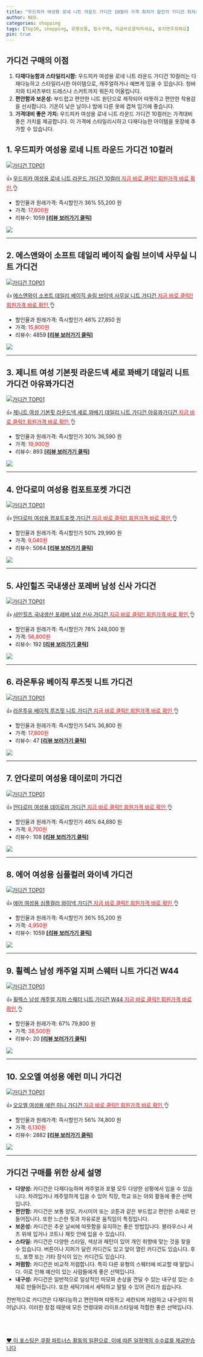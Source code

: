 ```yaml
---
title: "우드피카 여성용 로네 니트 라운드 가디건 10컬러 가격 최저가 할인가 가디건 최저가 추천 제품 비교"
author: NEO.
categories: shopping
tags: [Top10, shopping, 유행상품, 필수구매, 지금바로클릭하세요, 놓치면후회해요]
pin: true
---
```

## 가디건 구매의 이점
1. **다재다능함과 스타일리시함:** 우드피카 여성용 로네 니트 라운드 가디건 10컬러는 다재다능하고 스타일리시한 아이템으로, 캐주얼하거나 예쁘게 입을 수 있습니다. 청바지와 티셔츠부터 드레스나 스커트까지 뭐든지 어울립니다.
2. **편안함과 보온성:** 부드럽고 편안한 니트 원단으로 제작되어 따뜻하고 편안한 착용감을 선사합니다. 기온이 낮은 날이나 밤에 다른 옷에 겹쳐 입기에 좋습니다.
3. **가격대비 좋은 가치:** 우드피카 여성용 로네 니트 라운드 가디건 10컬러는 가격대비 좋은 가치를 제공합니다. 이 가격에 스타일리시하고 다재다능한 아이템을 옷장에 추가할 수 있습니다.

   

## 1. 우드피카 여성용 로네 니트 라운드 가디건 10컬러

[![가디건 TOP01](https://thumbnail9.coupangcdn.com/thumbnails/remote/490x490ex/image/vendor_inventory/0b5e/c32a1e53003f0b2d2245b7c1e6c7702b7d7f77262efac25ccdf4976c9c25.jpg)](https://link.coupang.com/re/AFFSDP?lptag=AF3617701&subid=GithubCoopas&pageKey=7719009625&traceid=V0-153&itemId=20710774068&vendorItemId=87781865382)


👍 [우드피카 여성용 로네 니트 라운드 가디건 10컬러 <font color=red> 지금 바로 클릭!! 회원가격 바로 확인 </font> ](https://link.coupang.com/re/AFFSDP?lptag=AF3617701&subid=GithubCoopas&pageKey=7719009625&traceid=V0-153&itemId=20710774068&vendorItemId=87781865382) 👌 


- 할인율과 원래가격: 즉시할인가 36%  55,200   원
- 가격: <span style='color:red'>17,800원</span>
- 리뷰수: 1059  [**[리뷰 보러가기 클릭]**](https://link.coupang.com/re/AFFSDP?lptag=AF3617701&subid=GithubCoopas&pageKey=7719009625&traceid=V0-153&itemId=20710774068&vendorItemId=87781865382)

[![](/discount_price.png)](https://link.coupang.com/re/AFFSDP?lptag=AF3617701&subid=GithubCoopas&pageKey=7719009625&traceid=V0-153&itemId=20710774068&vendorItemId=87781865382)

---


   

## 2. 에스앤와이 소프트 데일리 베이직 슬림 브이넥 사무실 니트 가디건

[![가디건 TOP01](https://thumbnail6.coupangcdn.com/thumbnails/remote/490x490ex/image/vendor_inventory/afc0/fc7e84d504b929c7a2ad9cf7967810f944758abf3d3d24d77e938b8e45f0.png)](https://link.coupang.com/re/AFFSDP?lptag=AF3617701&subid=GithubCoopas&pageKey=7750762491&traceid=V0-153&itemId=20876564105&vendorItemId=87943812260)


👍 [에스앤와이 소프트 데일리 베이직 슬림 브이넥 사무실 니트 가디건 <font color=red> 지금 바로 클릭!! 회원가격 바로 확인 </font> ](https://link.coupang.com/re/AFFSDP?lptag=AF3617701&subid=GithubCoopas&pageKey=7750762491&traceid=V0-153&itemId=20876564105&vendorItemId=87943812260) 👌 


- 할인율과 원래가격: 즉시할인가 46%  27,850   원
- 가격: <span style='color:red'>15,800원</span>
- 리뷰수: 4859  [**[리뷰 보러가기 클릭]**](https://link.coupang.com/re/AFFSDP?lptag=AF3617701&subid=GithubCoopas&pageKey=7750762491&traceid=V0-153&itemId=20876564105&vendorItemId=87943812260)

[![](/discount_price.png)](https://link.coupang.com/re/AFFSDP?lptag=AF3617701&subid=GithubCoopas&pageKey=7750762491&traceid=V0-153&itemId=20876564105&vendorItemId=87943812260)

---


   

## 3. 제니트 여성 기본핏 라운드넥 세로 꽈배기 데일리 니트 가디건 아유꽈가디건

[![가디건 TOP01](https://thumbnail6.coupangcdn.com/thumbnails/remote/490x490ex/image/vendor_inventory/57a9/f16d4a3060e5d6474eb0f1f3b11112a9b74d5bcdbd6a596df0fed5b6613b.jpg)](https://link.coupang.com/re/AFFSDP?lptag=AF3617701&subid=GithubCoopas&pageKey=7101543316&traceid=V0-153&itemId=17728305542&vendorItemId=84970716203)


👍 [제니트 여성 기본핏 라운드넥 세로 꽈배기 데일리 니트 가디건 아유꽈가디건 <font color=red> 지금 바로 클릭!! 회원가격 바로 확인 </font> ](https://link.coupang.com/re/AFFSDP?lptag=AF3617701&subid=GithubCoopas&pageKey=7101543316&traceid=V0-153&itemId=17728305542&vendorItemId=84970716203) 👌 


- 할인율과 원래가격: 즉시할인가 30%  36,590   원
- 가격: <span style='color:red'>19,900원</span>
- 리뷰수: 893  [**[리뷰 보러가기 클릭]**](https://link.coupang.com/re/AFFSDP?lptag=AF3617701&subid=GithubCoopas&pageKey=7101543316&traceid=V0-153&itemId=17728305542&vendorItemId=84970716203)

[![](/discount_price.png)](https://link.coupang.com/re/AFFSDP?lptag=AF3617701&subid=GithubCoopas&pageKey=7101543316&traceid=V0-153&itemId=17728305542&vendorItemId=84970716203)

---


   

## 4. 안다로미 여성용 컴포트포켓 가디건

[![가디건 TOP01](https://thumbnail8.coupangcdn.com/thumbnails/remote/490x490ex/image/rs_quotation_api/pjytoabc/370ffafa986e4b34bceed34e17d05aba.jpg)](https://link.coupang.com/re/AFFSDP?lptag=AF3617701&subid=GithubCoopas&pageKey=6159290198&traceid=V0-153&itemId=11942244630&vendorItemId=79214931203)


👍 [안다로미 여성용 컴포트포켓 가디건 <font color=red> 지금 바로 클릭!! 회원가격 바로 확인 </font> ](https://link.coupang.com/re/AFFSDP?lptag=AF3617701&subid=GithubCoopas&pageKey=6159290198&traceid=V0-153&itemId=11942244630&vendorItemId=79214931203) 👌 


- 할인율과 원래가격: 즉시할인가 50%  29,990   원
- 가격: <span style='color:red'>9,040원</span>
- 리뷰수: 5064  [**[리뷰 보러가기 클릭]**](https://link.coupang.com/re/AFFSDP?lptag=AF3617701&subid=GithubCoopas&pageKey=6159290198&traceid=V0-153&itemId=11942244630&vendorItemId=79214931203)

[![](/discount_price.png)](https://link.coupang.com/re/AFFSDP?lptag=AF3617701&subid=GithubCoopas&pageKey=6159290198&traceid=V0-153&itemId=11942244630&vendorItemId=79214931203)

---


   

## 5. 샤인힐즈 국내생산 포레버 남성 신사 가디건

[![가디건 TOP01](https://thumbnail8.coupangcdn.com/thumbnails/remote/490x490ex/image/vendor_inventory/images/2018/08/23/12/6/d96dec7a-fe0d-4d1a-9ab1-d1ef3f88b9b0.jpg)](https://link.coupang.com/re/AFFSDP?lptag=AF3617701&subid=GithubCoopas&pageKey=10238044&traceid=V0-153&itemId=44928223&vendorItemId=88242446407)


👍 [샤인힐즈 국내생산 포레버 남성 신사 가디건 <font color=red> 지금 바로 클릭!! 회원가격 바로 확인 </font> ](https://link.coupang.com/re/AFFSDP?lptag=AF3617701&subid=GithubCoopas&pageKey=10238044&traceid=V0-153&itemId=44928223&vendorItemId=88242446407) 👌 


- 할인율과 원래가격: 즉시할인가 78%  248,000   원
- 가격: <span style='color:red'>56,800원</span>
- 리뷰수: 192  [**[리뷰 보러가기 클릭]**](https://link.coupang.com/re/AFFSDP?lptag=AF3617701&subid=GithubCoopas&pageKey=10238044&traceid=V0-153&itemId=44928223&vendorItemId=88242446407)

[![](/discount_price.png)](https://link.coupang.com/re/AFFSDP?lptag=AF3617701&subid=GithubCoopas&pageKey=10238044&traceid=V0-153&itemId=44928223&vendorItemId=88242446407)

---


   

## 6. 라온투유 베이직 루즈핏 니트 가디건

[![가디건 TOP01](https://thumbnail6.coupangcdn.com/thumbnails/remote/490x490ex/image/vendor_inventory/5c2c/94183549240e549967dff4c406d6c9a2dafa29616586ed6cf4b51e89a48b.jpg)](https://link.coupang.com/re/AFFSDP?lptag=AF3617701&subid=GithubCoopas&pageKey=7687455977&traceid=V0-153&itemId=20548255036&vendorItemId=87548397791)


👍 [라온투유 베이직 루즈핏 니트 가디건 <font color=red> 지금 바로 클릭!! 회원가격 바로 확인 </font> ](https://link.coupang.com/re/AFFSDP?lptag=AF3617701&subid=GithubCoopas&pageKey=7687455977&traceid=V0-153&itemId=20548255036&vendorItemId=87548397791) 👌 


- 할인율과 원래가격: 즉시할인가 54%  36,800   원
- 가격: <span style='color:red'>17,800원</span>
- 리뷰수: 47  [**[리뷰 보러가기 클릭]**](https://link.coupang.com/re/AFFSDP?lptag=AF3617701&subid=GithubCoopas&pageKey=7687455977&traceid=V0-153&itemId=20548255036&vendorItemId=87548397791)

[![](/discount_price.png)](https://link.coupang.com/re/AFFSDP?lptag=AF3617701&subid=GithubCoopas&pageKey=7687455977&traceid=V0-153&itemId=20548255036&vendorItemId=87548397791)

---


   

## 7. 안다로미 여성용 데이로미 가디건

[![가디건 TOP01](https://thumbnail9.coupangcdn.com/thumbnails/remote/490x490ex/image/rs_quotation_api/bbvwcdfz/bee96db6f62c45779792b0371f89ddba.jpg)](https://link.coupang.com/re/AFFSDP?lptag=AF3617701&subid=GithubCoopas&pageKey=6795425708&traceid=V0-153&itemId=16022215265&vendorItemId=83226591032)


👍 [안다로미 여성용 데이로미 가디건 <font color=red> 지금 바로 클릭!! 회원가격 바로 확인 </font> ](https://link.coupang.com/re/AFFSDP?lptag=AF3617701&subid=GithubCoopas&pageKey=6795425708&traceid=V0-153&itemId=16022215265&vendorItemId=83226591032) 👌 


- 할인율과 원래가격: 즉시할인가 46%  64,880   원
- 가격: <span style='color:red'>8,700원</span>
- 리뷰수: 108  [**[리뷰 보러가기 클릭]**](https://link.coupang.com/re/AFFSDP?lptag=AF3617701&subid=GithubCoopas&pageKey=6795425708&traceid=V0-153&itemId=16022215265&vendorItemId=83226591032)

[![](/discount_price.png)](https://link.coupang.com/re/AFFSDP?lptag=AF3617701&subid=GithubCoopas&pageKey=6795425708&traceid=V0-153&itemId=16022215265&vendorItemId=83226591032)

---


   

## 8. 에어 여성용 심플컬러 와이넥 가디건

[![가디건 TOP01](https://thumbnail9.coupangcdn.com/thumbnails/remote/490x490ex/image/rs_quotation_api/yyf2fvjl/f25914e7ce3a40d8912fdd256b458903.jpg)](https://link.coupang.com/re/AFFSDP?lptag=AF3617701&subid=GithubCoopas&pageKey=6233444421&traceid=V0-153&itemId=12540612825&vendorItemId=79809020423)


👍 [에어 여성용 심플컬러 와이넥 가디건 <font color=red> 지금 바로 클릭!! 회원가격 바로 확인 </font> ](https://link.coupang.com/re/AFFSDP?lptag=AF3617701&subid=GithubCoopas&pageKey=6233444421&traceid=V0-153&itemId=12540612825&vendorItemId=79809020423) 👌 


- 할인율과 원래가격: 즉시할인가 36%  55,200   원
- 가격: <span style='color:red'>4,950원</span>
- 리뷰수: 1059  [**[리뷰 보러가기 클릭]**](https://link.coupang.com/re/AFFSDP?lptag=AF3617701&subid=GithubCoopas&pageKey=6233444421&traceid=V0-153&itemId=12540612825&vendorItemId=79809020423)

[![](/discount_price.png)](https://link.coupang.com/re/AFFSDP?lptag=AF3617701&subid=GithubCoopas&pageKey=6233444421&traceid=V0-153&itemId=12540612825&vendorItemId=79809020423)

---


   

## 9. 휠렉스 남성 캐주얼 지퍼 스웨터 니트 가디건 W44

[![가디건 TOP01](https://thumbnail6.coupangcdn.com/thumbnails/remote/490x490ex/image/vendor_inventory/d373/9920328baffd607ff9dc122a44cb44d9b5a0e3e7188a53518334cb616dff.png)](https://link.coupang.com/re/AFFSDP?lptag=AF3617701&subid=GithubCoopas&pageKey=7635025357&traceid=V0-153&itemId=20272237048&vendorItemId=87359264045)


👍 [휠렉스 남성 캐주얼 지퍼 스웨터 니트 가디건 W44 <font color=red> 지금 바로 클릭!! 회원가격 바로 확인 </font> ](https://link.coupang.com/re/AFFSDP?lptag=AF3617701&subid=GithubCoopas&pageKey=7635025357&traceid=V0-153&itemId=20272237048&vendorItemId=87359264045) 👌 


- 할인율과 원래가격: 67%  79,800   원
- 가격: <span style='color:red'>38,500원</span>
- 리뷰수: 20  [**[리뷰 보러가기 클릭]**](https://link.coupang.com/re/AFFSDP?lptag=AF3617701&subid=GithubCoopas&pageKey=7635025357&traceid=V0-153&itemId=20272237048&vendorItemId=87359264045)

[![](/discount_price.png)](https://link.coupang.com/re/AFFSDP?lptag=AF3617701&subid=GithubCoopas&pageKey=7635025357&traceid=V0-153&itemId=20272237048&vendorItemId=87359264045)

---


   

## 10. 오오엘 여성용 에런 미니 가디건

[![가디건 TOP01](https://thumbnail8.coupangcdn.com/thumbnails/remote/490x490ex/image/vendor_inventory/6926/ec667e524fdf0176cbf1b2dbc4c27eabe9b46f7a29e5317ab1fc261ad476.jpg)](https://link.coupang.com/re/AFFSDP?lptag=AF3617701&subid=GithubCoopas&pageKey=6530758881&traceid=V0-153&itemId=14503991261&vendorItemId=81789191229)


👍 [오오엘 여성용 에런 미니 가디건 <font color=red> 지금 바로 클릭!! 회원가격 바로 확인 </font> ](https://link.coupang.com/re/AFFSDP?lptag=AF3617701&subid=GithubCoopas&pageKey=6530758881&traceid=V0-153&itemId=14503991261&vendorItemId=81789191229) 👌 


- 할인율과 원래가격: 즉시할인가 56%  74,800   원
- 가격: <span style='color:red'>6,130원</span>
- 리뷰수: 2882  [**[리뷰 보러가기 클릭]**](https://link.coupang.com/re/AFFSDP?lptag=AF3617701&subid=GithubCoopas&pageKey=6530758881&traceid=V0-153&itemId=14503991261&vendorItemId=81789191229)

[![](/discount_price.png)](https://link.coupang.com/re/AFFSDP?lptag=AF3617701&subid=GithubCoopas&pageKey=6530758881&traceid=V0-153&itemId=14503991261&vendorItemId=81789191229)

---
## 가디건 구매를 위한 상세 설명
* **다양성:** 카디건은 다재다능하며 캐주얼과 포멀 모두 다양한 상황에서 입을 수 있습니다. 차려입거나 캐주얼하게 입을 수 있어 직장, 학교 또는 야외 활동에 좋은 선택입니다.
* **편안함:** 카디건은 보통 양모, 카시미어 또는 코튼과 같은 부드럽고 편안한 소재로 만들어집니다. 또한 느슨한 핏과 자유로운 움직임이 특징입니다.
* **보온성:** 카디건은 추운 날씨에 따뜻함을 유지하는 좋은 방법입니다. 블라우스나 셔츠 위에 입거나 코트나 재킷 안에 입을 수 있습니다.
* **스타일:** 카디건은 다양한 스타일, 색상과 패턴이 있어 개인 취향에 맞는 것을 찾을 수 있습니다. 버튼이나 지퍼가 달린 카디건도 있고 앞이 열린 카디건도 있습니다. 후드, 포켓 또는 기타 장식이 있는 카디건도 있습니다.
* **저렴함:** 카디건은 비교적 저렴합니다. 특히 다른 유형의 스웨터에 비교할 때 말입니다. 이로 인해 예산이 있는 사람들에게 좋은 선택입니다.
* **내구성:** 카디건은 일반적으로 일상적인 마모와 손상을 견딜 수 있는 내구성 있는 소재로 만들어집니다. 또한 세탁기에서 세탁하고 말릴 수 있어 관리가 쉽습니다.

전반적으로 카디건은 다재다능하고 편안하며 따뜻하고 세련되며 저렴하고 내구성이 뛰어납니다. 이러한 장점 때문에 모든 연령대와 라이프스타일에 적합한 좋은 선택입니다.<br><br><br><br><br> [ ❤  이 포스팅은 쿠팡 파트너스 활동의 일환으로, 이에 따른 일정액의 수수료를 제공받습니다](https://link.coupang.com/a/bcEFyh)